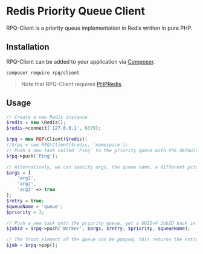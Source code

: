 # Redis Priority Queue Client

RPQ-Client is a priority queue implementation in Redis written in pure PHP.

## Installation

RPQ-Client can be added to your application via [Composer](https://getcomposer.org/).

```
composer require rpq/client
```

> Note that RPQ-Client requires [PHPRedis](https://github.com/phpredis/phpredis).

## Usage

```php
// Create a new Redis instance
$redis = new \Redis();
$redis->connect('127.0.0.1', 6379);

$rpq = new RQP\Client($redis);
//$rpq = new RPQ\Client($redis, 'namespace');
// Push a new task called `Ping` to the priority queue with the default priority
$rpq->push('Ping');

// Alternatively, we can specify args, the queue name, a different priority, and whether or not RQP-Server should attempt to retry the job if it fails.
$args = [
    'arg1',
    'arg2',
    'arg3' => true
];
$retry = true;
$queueName = 'queue';
$priority = 3;

// Push a new task onto the priority queue, get a UUIDv4 JobID back in response
$jobId = $rpq->push('Worker', $args, $retry, $priority, $queueName);

// The front element of the queue can be popped, this returns the entire job as an array
$job = $rpq->pop();
```
